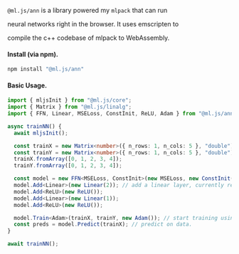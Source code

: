 `@ml.js/ann` is a library powered my `mlpack` that can run

neural networks right in the browser. It uses emscripten to

compile the c++ codebase of mlpack to WebAssembly.

#### Install (via npm).

```bash
npm install "@ml.js/ann"
```

#### Basic Usage.

```typescript
import { mljsInit } from "@ml.js/core";
import { Matrix } from "@ml.js/linalg";
import { FFN, Linear, MSELoss, ConstInit, ReLU, Adam } from "@ml.js/ann";

async trainNN() {
  await mljsInit();

  const trainX = new Matrix<number>({ n_rows: 1, n_cols: 5 }, "double"); // currently ann only supports double matrices.
  const trainY = new Matrix<number>({ n_rows: 1, n_cols: 5 }, "double");
  trainX.fromArray([0, 1, 2, 3, 4]);
  trainY.fromArray([0, 1, 2, 3, 4]);

  const model = new FFN<MSELoss, ConstInit>(new MSELoss, new ConstInit(2.5)); // create FFN instance.
  model.Add<Linear>(new Linear(2)); // add a linear layer, currently regularization is not supported.
  model.Add<ReLU>(new ReLU());
  model.Add<Linear>(new Linear(1));
  model.Add<ReLU>(new ReLU());

  model.Train<Adam>(trainX, trainY, new Adam()); // start training using default Adam optimizer.
  const preds = model.Predict(trainX); // predict on data.
}

await trainNN();
```
